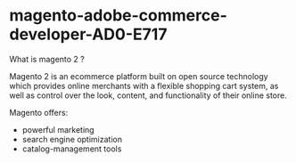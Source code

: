 # magento-adobe-commerce-developer-AD0-E717

What is magento 2 ?

Magento 2 is an ecommerce platform built on open source technology which provides online merchants with a flexible shopping cart system, as well as control over the look, content, and functionality of their online store. 

Magento offers:  

* powerful marketing  
* search engine optimization  
* catalog-management tools  

